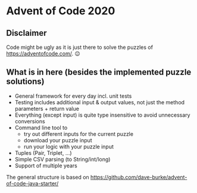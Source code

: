 # Advent of Code 2020

## Disclaimer
Code might be ugly as it is just there to solve the puzzles of https://adventofcode.com/. :wink:

## What is in here (besides the implemented puzzle solutions)
- General framework for every day incl. unit tests
- Testing includes additional input & output values, not just the method parameters + return value
- Everything (except input) is quite type insensitive to avoid unnecessary conversions
- Command line tool to 
    - try out different inputs for the current puzzle
    - download your puzzle input
    - run your logic with your puzzle input
- Tuples (Pair, Triplet, ...)
- Simple CSV parsing (to String/int/long)
- Support of multiple years

The general structure is based on https://github.com/dave-burke/advent-of-code-java-starter/

